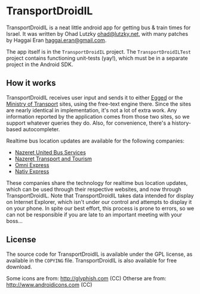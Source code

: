 TransportDroidIL
================

TransportDroidIL is a neat little android app for getting bus & train times for
Israel. It was written by Ohad Lutzky <ohad@lutzky.net>, with many patches
by Haggai Eran <haggai.eran@gmail.com>.

The app itself is in the `TransportDroidIL` project. The `TransportDroidILTest`
project contains functioning unit-tests (yay!), which must be in a separate
project in the Android SDK.

How it works
------------

TransportDroidIL receives user input and sends it to either
[Egged](http://egged.co.il) or the [Ministry of Transport](http://bus.gov.il)
sites, using the free-text engine there. Since the sites are nearly identical
in implementation, it's not a lot of extra work. Any information reported by
the application comes from those two sites, so we support whatever queries they
do. Also, for convenience, there's a history-based autocompleter.

Realtime bus location updates are available for the following companies:

 * [Nazeret United Bus Services](http://nazareth-unbs.com)
 * [Nazeret Transport and Tourism](http://ntt-buses.com)
 * [Omni Express](http://omniexp.co.il)
 * [Nativ Express](http://nateevexpress.com)

These companies share the technology for realtime bus location updates, which
can be used through their respective websites, and now through TransportDroidIL.
Note that TransportDroidIL takes data intended for
display on Internet Explorer, which isn't under our control and attempts to
display it on your phone. In spite our best effort, this process is prone to
errors, so we can not be responsible if you are late to an important meeting
with your boss...

License
-------

The source code for TransportDroidIL is available under the GPL license, as
available in the `COPYING` file. TransportDroidIL is also available for free
download.

Some icons are from: http://glyphish.com (CC)
Otherse are from: http://www.androidicons.com (CC)
